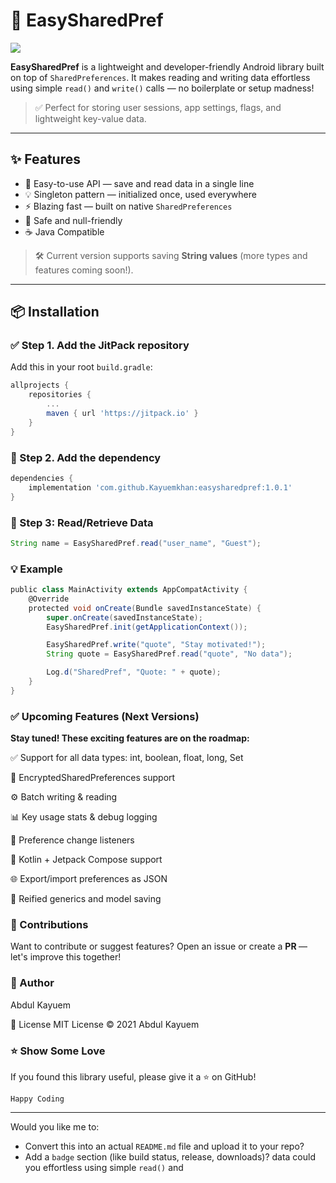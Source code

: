 # 🚀 EasySharedPref

[![](https://jitpack.io/v/Kayuemkhan/easysharedpref.svg)](https://jitpack.io/#Kayuemkhan/easysharedpref)

**EasySharedPref** is a lightweight and developer-friendly Android library built on top of `SharedPreferences`. It makes reading and writing data effortless using simple `read()` and `write()` calls — no boilerplate or setup madness!

> ✅ Perfect for storing user sessions, app settings, flags, and lightweight key-value data.

---

## ✨ Features

- 🧠 Easy-to-use API — save and read data in a single line  
- 💡 Singleton pattern — initialized once, used everywhere  
- ⚡ Blazing fast — built on native `SharedPreferences`  
- 🔐 Safe and null-friendly  
- ☕ Java Compatible  

> 🛠 Current version supports saving **String values** (more types and features coming soon!).

---

## 📦 Installation

### ✅ Step 1. Add the JitPack repository

Add this in your root `build.gradle`:

```groovy
allprojects {
    repositories {
        ...
        maven { url 'https://jitpack.io' }
    }
}
```
### 💾 Step 2. Add the dependency 
```groovy
dependencies {
    implementation 'com.github.Kayuemkhan:easysharedpref:1.0.1'
}
```

### 📖 Step 3: Read/Retrieve Data

```groovy
String name = EasySharedPref.read("user_name", "Guest");

```

### 💡 Example

```groovy
public class MainActivity extends AppCompatActivity {
    @Override
    protected void onCreate(Bundle savedInstanceState) {
        super.onCreate(savedInstanceState);
        EasySharedPref.init(getApplicationContext());

        EasySharedPref.write("quote", "Stay motivated!");
        String quote = EasySharedPref.read("quote", "No data");

        Log.d("SharedPref", "Quote: " + quote);
    }
}
```

### ✅ Upcoming Features (Next Versions)

<b>Stay tuned! These exciting features are on the roadmap: </b>


✅ Support for all data types: int, boolean, float, long, Set<String>

🔐 EncryptedSharedPreferences support

⚙️ Batch writing & reading

📊 Key usage stats & debug logging

🔄 Preference change listeners

🧠 Kotlin + Jetpack Compose support

🌐 Export/import preferences as JSON

🔁 Reified generics and model saving

### 🙌 Contributions

Want to contribute or suggest features?
Open an issue or create a <b> PR </b>— let's improve this together!

### 🧑 Author

Abdul Kayuem


📃 License
MIT License © 2021 Abdul Kayuem

### ⭐️ Show Some Love

If you found this library useful, please give it a ⭐ on GitHub!

	Happy Coding

---

Would you like me to:
- Convert this into an actual `README.md` file and upload it to your repo?
- Add a `badge` section (like build status, release, downloads)?
data could you effortless using simple `read()` and


